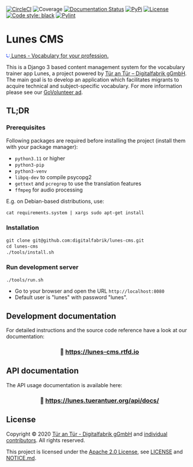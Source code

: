 [![CircleCI](https://circleci.com/gh/digitalfabrik/lunes-cms.svg?style=shield)](https://circleci.com/gh/digitalfabrik/lunes-cms)
![Coverage](https://img.shields.io/codeclimate/coverage/digitalfabrik/lunes-cms)
[![Documentation Status](https://readthedocs.org/projects/lunes-cms/badge/?version=latest)](https://lunes-cms.readthedocs.io/en/latest/?badge=latest)
[![PyPi](https://img.shields.io/pypi/v/lunes-cms.svg)](https://pypi.org/project/lunes-cms/)
[![License](https://img.shields.io/badge/License-Apache%202.0-blue.svg)](https://www.apache.org/licenses/LICENSE-2.0)
[![Code style: black](https://img.shields.io/badge/code%20style-black-000000.svg)](https://github.com/psf/black)
[![Pylint](https://img.shields.io/badge/pylint-10.00-brightgreen)](https://www.pylint.org/)

# Lunes CMS
[![Logo](.github/logo.png) Lunes - Vocabulary for your profession.](https://www.lunes.app)

This is a Django 3 based content management system for the vocabulary trainer app Lunes, a project powered by [Tür an Tür – Digitalfabrik gGmbH](https://tuerantuer.de/digitalfabrik/).
The main goal is to develop an application which facilitates migrants to acquire technical and subject-specific vocabulary.
For more information please see our [GoVolunteer ad](https://translate.google.com/translate?hl=en&sl=de&tl=en&u=https%3A%2F%2Fgovolunteer.com%2Fde%2Fprojects%2Fehrenamtliche-entwickler-innen-fuer-vokabeltrainer).

## TL;DR

### Prerequisites

Following packages are required before installing the project (install them with your package manager):

* `python3.11` or higher
* `python3-pip`
* `python3-venv`
* `libpq-dev` to compile psycopg2
* `gettext` and `pcregrep` to use the translation features
* `ffmpeg` for audio processing

E.g. on Debian-based distributions, use:

```
cat requirements.system | xargs sudo apt-get install
```

### Installation

```
git clone git@github.com:digitalfabrik/lunes-cms.git
cd lunes-cms
./tools/install.sh
```

### Run development server

```
./tools/run.sh
```

* Go to your browser and open the URL `http://localhost:8080`
* Default user is "lunes" with password "lunes".

## Development documentation

For detailed instructions and the source code reference have a look at our documentation:

### <p align="center">:notebook: https://lunes-cms.rtfd.io</p>

## API documentation

The API usage documentation is available here:

### <p align="center">:iphone: https://lunes.tuerantuer.org/api/docs/</p>

## License

Copyright © 2020 [Tür an Tür - Digitalfabrik gGmbH](https://github.com/digitalfabrik) and [individual contributors](https://github.com/digitalfabrik/lunes-cms/graphs/contributors).
All rights reserved.

This project is licensed under the [Apache 2.0 License](https://www.apache.org/licenses/LICENSE-2.0), see [LICENSE](./LICENSE) and [NOTICE.md](./NOTICE.md).
